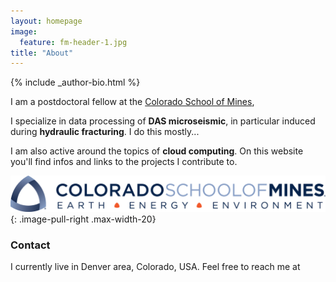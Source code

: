 ```yaml
---
layout: homepage
image:
  feature: fm-header-1.jpg
title: "About"
---
```


<footer role="contentinfo">
  <div class="article-author-bottom">
    {% include _author-bio.html %}
  </div>
</footer>

I am a postdoctoral fellow at the 
[Colorado School of Mines](https://geophysics.mines.edu/),

I&#160;specialize in data processing of **DAS microseismic**, in particular 
induced during **hydraulic fracturing**. 
I do this mostly...

I am also active around the topics of **cloud computing**.
On this website you'll find infos and links to the projects I contribute to.

![CSM_logo](/images/CSM_logo.png)
{: .image-pull-right .max-width-20}

### Contact
<p>
I currently live in Denver area, Colorado, USA. Feel free to reach me at </p>
